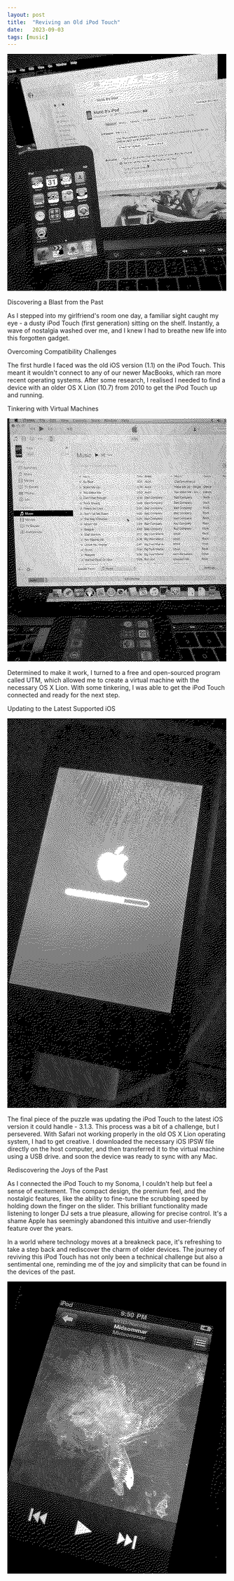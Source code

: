 ```yaml
---
layout: post
title:  "Reviving an Old iPod Touch"
date:   2023-09-03
tags: [music]
---
```


![iPod](/images/ipod.png)

Discovering a Blast from the Past

As I stepped into my girlfriend's room one day, a familiar sight caught my eye - a dusty iPod Touch (first generation) sitting on the shelf. Instantly, a wave of nostalgia washed over me, and I knew I had to breathe new life into this forgotten gadget.

Overcoming Compatibility Challenges

The first hurdle I faced was the old iOS version (1.1) on the iPod Touch. This meant it wouldn't connect to any of our newer MacBooks, which ran more recent operating systems. After some research, I realised I needed to find a device with an older OS X Lion (10.7) from 2010 to get the iPod Touch up and running.

Tinkering with Virtual Machines

![Connecting iPod](/images/ipod_itunes.png)

Determined to make it work, I turned to a free and open-sourced program called UTM, which allowed me to create a virtual machine with the necessary OS X Lion. With some tinkering, I was able to get the iPod Touch connected and ready for the next step.

Updating to the Latest Supported iOS

![Updating iPod](/images/ipod_update.png)

The final piece of the puzzle was updating the iPod Touch to the latest iOS version it could handle - 3.1.3. This process was a bit of a challenge, but I persevered. With Safari not working properly in the old OS X Lion operating system, I had to get creative. I downloaded the necessary iOS IPSW file directly on the host computer, and then transferred it to the virtual machine using a USB drive.
and soon the device was ready to sync with any Mac.

Rediscovering the Joys of the Past

As I connected the iPod Touch to my Sonoma, I couldn't help but feel a sense of excitement. The compact design, the premium feel, and the nostalgic features, like the ability to fine-tune the scrubbing speed by holding down the finger on the slider. This brilliant functionality made listening to longer DJ sets a true pleasure, allowing for precise control. It's a shame Apple has seemingly abandoned this intuitive and user-friendly feature over the years.

In a world where technology moves at a breakneck pace, it's refreshing to take a step back and rediscover the charm of older devices. The journey of reviving this iPod Touch has not only been a technical challenge but also a sentimental one, reminding me of the joy and simplicity that can be found in the devices of the past.

![Music on iPod](/images/ipod_music.png)